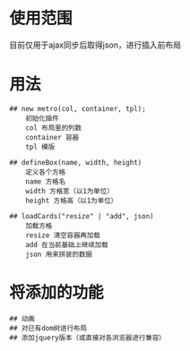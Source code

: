 # 使用范围
目前仅用于ajax同步后取得json，进行插入前布局

# 用法
	## new metro(col, container, tpl);
		初始化插件
		col 布局里的列数
		container 容器
		tpl 模版

	## defineBox(name, width, height)
		定义各个方格
		name 方格名
		width 方格宽（以1为单位）
		height 方格高（以1为单位）

	## loadCards("resize" | "add", json)
		加载方格
		resize 清空容器再加载
		add 在当前基础上继续加载
		json 用来拼装的数据

# 将添加的功能
	## 动画
	## 对已有dom树进行布局
	## 添加jquery版本（或直接对各浏览器进行兼容）